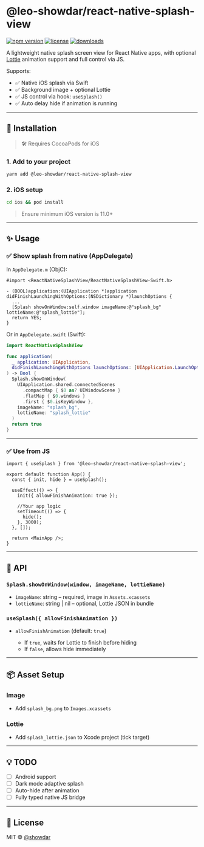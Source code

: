 # @leo-showdar/react-native-splash-view

[![npm version](https://img.shields.io/npm/v/@leo-showdar/react-native-splash-view)](https://www.npmjs.com/package/@leo-showdar/react-native-splash-view)
[![license](https://img.shields.io/npm/l/@leo-showdar/react-native-splash-view)](./LICENSE)
[![downloads](https://img.shields.io/npm/dm/@leo-showdar/react-native-splash-view)](https://www.npmjs.com/package/@leo-showdar/react-native-splash-view)

A lightweight native splash screen view for React Native apps, with optional [Lottie](https://airbnb.io/lottie/#/) animation support and full control via JS.

Supports:

- ✅ Native iOS splash via Swift
- ✅ Background image + optional Lottie
- ✅ JS control via hook: `useSplash()`
- ✅ Auto delay hide if animation is running

---

## 🚀 Installation

> 🛠 Requires CocoaPods for iOS

### 1. Add to your project

```sh
yarn add @leo-showdar/react-native-splash-view
```

### 2. iOS setup

```sh
cd ios && pod install
```

> Ensure minimum iOS version is 11.0+

---

## ✨ Usage

### ✅ Show splash from native (AppDelegate)

In `AppDelegate.m` (ObjC):

```objc
#import <ReactNativeSplashView/ReactNativeSplashView-Swift.h>

- (BOOL)application:(UIApplication *)application didFinishLaunchingWithOptions:(NSDictionary *)launchOptions {
  ...
  [Splash showOnWindow:self.window imageName:@"splash_bg" lottieName:@"splash_lottie"];
  return YES;
}
```

Or in `AppDelegate.swift` (Swift):

```swift
import ReactNativeSplashView

func application(
  _ application: UIApplication,
  didFinishLaunchingWithOptions launchOptions: [UIApplication.LaunchOptionsKey: Any]?
) -> Bool {
  Splash.showOnWindow(
    UIApplication.shared.connectedScenes
      .compactMap { $0 as? UIWindowScene }
      .flatMap { $0.windows }
      .first { $0.isKeyWindow },
    imageName: "splash_bg",
    lottieName: "splash_lottie"
  )
  return true
}
```

---

### ✅ Use from JS

```tsx
import { useSplash } from '@leo-showdar/react-native-splash-view';

export default function App() {
  const { init, hide } = useSplash();

  useEffect(() => {
    init({ allowFinishAnimation: true });

    //Your app logic
    setTimeout(() => {
      hide();
    }, 3000);
  }, []);

  return <MainApp />;
}
```

---

## 🧹 API

### `Splash.showOnWindow(window, imageName, lottieName)`

- `imageName`: string – required, image in `Assets.xcassets`
- `lottieName`: string | nil – optional, Lottie JSON in bundle

### `useSplash({ allowFinishAnimation })`

- `allowFinishAnimation` (default: `true`)

  - If `true`, waits for Lottie to finish before hiding
  - If `false`, allows hide immediately

---

## 📦 Asset Setup

### Image

- Add `splash_bg.png` to `Images.xcassets`

### Lottie

- Add `splash_lottie.json` to Xcode project (tick target)

---

## 💡 TODO

- [ ] Android support
- [ ] Dark mode adaptive splash
- [ ] Auto-hide after animation
- [ ] Fully typed native JS bridge

---

## 📄 License

MIT © [@showdar](https://github.com/caongocquy)

